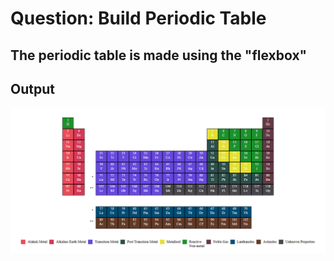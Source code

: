 # Question: Build Periodic Table
## The periodic table is made using the "flexbox"

## Output

![Output](./Ouput1.PNG)
